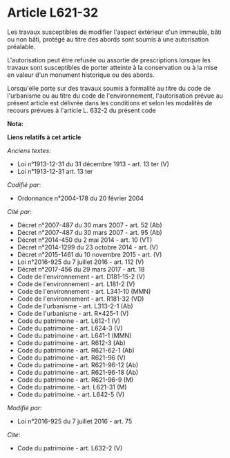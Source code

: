 # Article L621-32

Les travaux susceptibles de modifier l'aspect extérieur d'un immeuble, bâti ou non bâti, protégé au titre des abords sont
soumis à une autorisation préalable. 

L'autorisation peut être refusée ou assortie de prescriptions lorsque les travaux sont susceptibles de porter atteinte à la
conservation ou à la mise en valeur d'un monument historique ou des abords. 

Lorsqu'elle porte sur des travaux soumis à formalité au titre du code de l'urbanisme ou au titre du code de l'environnement,
l'autorisation prévue au présent article est délivrée dans les conditions et selon les modalités de recours prévues à
l'article L. 632-2 du présent code

**Nota:**



**Liens relatifs à cet article**

_Anciens textes_:

  - Loi n°1913-12-31 du 31 décembre 1913 - art. 13 ter (V)
  - Loi n°1913-12-31 art. 13 ter

_Codifié par_:

  - Ordonnance n°2004-178 du 20 février 2004

_Cité par_:

  - Décret n°2007-487 du 30 mars 2007 - art. 52 (Ab)
  - Décret n°2007-487 du 30 mars 2007 - art. 95 (Ab)
  - Décret n°2014-450 du 2 mai 2014 - art. 10 (VT)
  - Décret n°2014-1299 du 23 octobre 2014 - art. (V)
  - Décret n°2015-1461 du 10 novembre 2015 - art. (V)
  - Loi n°2016-925 du 7 juillet 2016 - art. 112 (V)
  - Décret n°2017-456 du 29 mars 2017 - art. 18
  - Code de l'environnement - art. D181-15-2 (V)
  - Code de l'environnement - art. L181-2 (V)
  - Code de l'environnement - art. L341-10 (MMN)
  - Code de l'environnement - art. R181-32 (VD)
  - Code de l'urbanisme - art. L313-2-1 (Ab)
  - Code de l'urbanisme - art. R*425-1 (V)
  - Code du patrimoine - art. L612-1 (V)
  - Code du patrimoine - art. L624-3 (V)
  - Code du patrimoine - art. L641-1 (MMN)
  - Code du patrimoine - art. R612-3 (Ab)
  - Code du patrimoine - art. R621-62-1 (Ab)
  - Code du patrimoine - art. R621-96 (V)
  - Code du patrimoine - art. R621-96-12 (Ab)
  - Code du patrimoine - art. R621-96-18 (Ab)
  - Code du patrimoine - art. R621-96-9 (M)
  - Code du patrimoine. - art. L621-31 (M)
  - Code du patrimoine. - art. L642-5 (V)

_Modifié par_:

  - Loi n°2016-925 du 7 juillet 2016 - art. 75

_Cite_:

  - Code du patrimoine - art. L632-2 (V)
